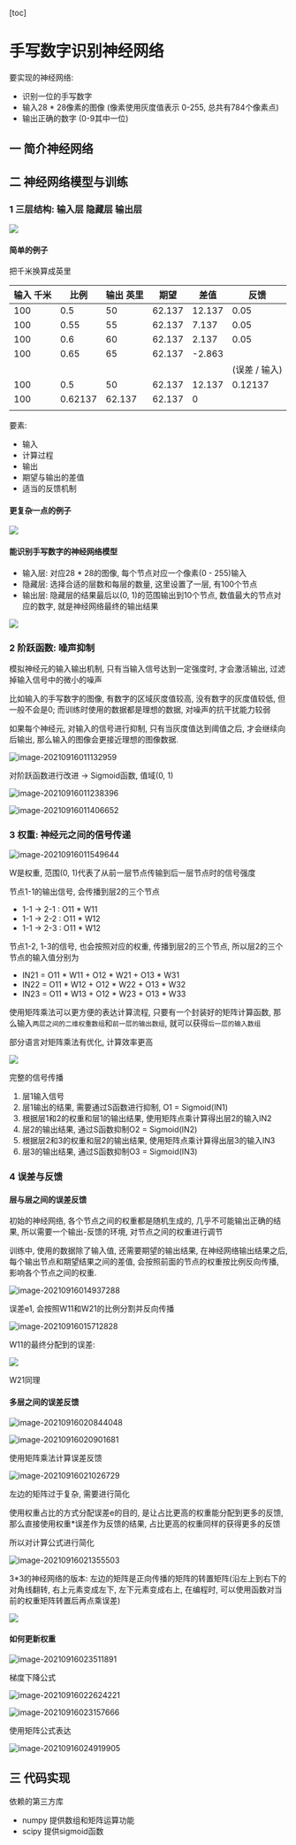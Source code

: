 [toc]

# 手写数字识别神经网络  

要实现的神经网络:

* 识别一位的手写数字
* 输入28 * 28像素的图像 (像素使用灰度值表示 0-255, 总共有784个像素点)
* 输出正确的数字 (0-9其中一位)

## 一 简介神经网络

## 二 神经网络模型与训练

### 1 三层结构: 输入层 隐藏层 输出层

![](.\images\1.1.jpg)

#### 简单的例子

把千米换算成英里

| 输入 千米 | 比例    | 输出 英里 | 期望   | 差值   | 反馈          |
| --------- | ------- | --------- | ------ | ------ | ------------- |
| 100       | 0.5     | 50        | 62.137 | 12.137 | 0.05          |
| 100       | 0.55    | 55        | 62.137 | 7.137  | 0.05          |
| 100       | 0.6     | 60        | 62.137 | 2.137  | 0.05          |
| 100       | 0.65    | 65        | 62.137 | -2.863 |               |
|           |         |           |        |        | (误差 / 输入) |
| 100       | 0.5     | 50        | 62.137 | 12.137 | 0.12137       |
| 100       | 0.62137 | 62.137    | 62.137 | 0      |               |
|           |         |           |        |        |               |

要素:

* 输入
* 计算过程
* 输出
* 期望与输出的差值
* 适当的反馈机制

#### 更复杂一点的例子

![](.\images\1.2.png)

#### 能识别手写数字的神经网络模型

* 输入层: 对应28 * 28的图像, 每个节点对应一个像素(0 - 255)输入
* 隐藏层: 选择合适的层数和每层的数量, 这里设置了一层, 有100个节点
* 输出层: 隐藏层的结果最后以(0, 1)的范围输出到10个节点, 数值最大的节点对应的数字, 就是神经网络最终的输出结果

![](.\images\1.3.jpg)



### 2 阶跃函数: 噪声抑制

模拟神经元的输入输出机制, 只有当输入信号达到一定强度时, 才会激活输出, 过滤掉输入信号中的微小的噪声

比如输入的手写数字的图像, 有数字的区域灰度值较高, 没有数字的灰度值较低, 但一般不会是0; 而训练时使用的数据都是理想的数据, 对噪声的抗干扰能力较弱

如果每个神经元, 对输入的信号进行抑制, 只有当灰度值达到阈值之后, 才会继续向后输出, 那么输入的图像会更接近理想的图像数据.



![image-20210916011132959](images/2-1.png)

对阶跃函数进行改进 -> Sigmoid函数, 值域(0, 1)

![image-20210916011238396](images/2-2.png)



![image-20210916011406652](images/2-3.png)

### 3 权重: 神经元之间的信号传递

![image-20210916011549644](images/3-1.png)

W是权重, 范围(0, 1)代表了从前一层节点传输到后一层节点时的信号强度

节点1-1的输出信号, 会传播到层2的三个节点

* 1-1 -> 2-1 : O11 * W11
* 1-1 -> 2-2 : O11 * W12
* 1-1 -> 2-3 : O11 * W12

节点1-2, 1-3的信号, 也会按照对应的权重, 传播到层2的三个节点, 所以层2的三个节点的输入值分别为

* IN21 = O11 * W11 + O12 * W21 + O13 * W31
* IN22 = O11 * W12 + O12 * W22 + O13 * W32
* IN23 = O11 * W13 + O12 * W23 + O13 * W33

使用矩阵乘法可以更方便的表达计算流程, 只要有一个封装好的矩阵计算函数, 那么输入`两层之间的二维权重数组`和`前一层的输出数组`, 就可以获得`后一层的输入数组`

部分语言对矩阵乘法有优化, 计算效率更高

![](images/3-2.jpg)

完整的信号传播

1. 层1输入信号
2. 层1输出的结果, 需要通过S函数进行抑制, O1 = Sigmoid(IN1)
3. 根据层1和2的权重和层1的输出结果, 使用矩阵点乘计算得出层2的输入IN2
4. 层2的输出结果, 通过S函数抑制O2 = Sigmoid(IN2)
5. 根据层2和3的权重和层2的输出结果, 使用矩阵点乘计算得出层3的输入IN3
6. 层3的输出结果, 通过S函数抑制O3 = Sigmoid(IN3)

### 4 误差与反馈

#### 层与层之间的误差反馈

初始的神经网络, 各个节点之间的权重都是随机生成的, 几乎不可能输出正确的结果, 所以需要一个输出-反馈的环境, 对节点之间的权重进行调节

训练中, 使用的数据除了输入值, 还需要期望的输出结果, 在神经网络输出结果之后, 每个输出节点和期望结果之间的差值, 会按照前面的节点的权重按比例反向传播,  影响各个节点之间的权重.

![image-20210916014937288](images/4-1.png)

误差e1, 会按照W11和W21的比例分割并反向传播

![image-20210916015712828](images/4-2.png)



W11的最终分配到的误差: 

![](images/4-3.jpg)

W21同理

#### 多层之间的误差反馈

![image-20210916020844048](images/4-4.png)

![image-20210916020901681](images/4-5.png)

使用矩阵乘法计算误差反馈

![image-20210916021026729](images/4-6.png)

左边的矩阵过于复杂, 需要进行简化

使用权重占比的方式分配误差e的目的, 是让占比更高的权重能分配到更多的反馈, 那么直接使用权重*误差作为反馈的结果, 占比更高的权重同样的获得更多的反馈

所以对计算公式进行简化

![image-20210916021355503](images/4-7.png)

3*3的神经网络的版本: 左边的矩阵是正向传播的矩阵的转置矩阵(沿左上到右下的对角线翻转, 右上元素变成左下, 左下元素变成右上, 在编程时, 可以使用函数对当前的权重矩阵转置后再点乘误差)

![](images/4-8.jpg)

#### 如何更新权重

![image-20210916023511891](images/4-11.png)

梯度下降公式

![image-20210916022624221](images/4-9.png)

![image-20210916023157666](images/4-10.png)

使用矩阵公式表达

![image-20210916024919905](images/4-12.png)



## 三 代码实现

依赖的第三方库

* numpy 提供数组和矩阵运算功能
* scipy 提供sigmoid函数